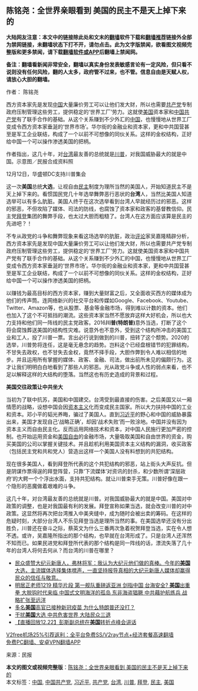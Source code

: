  <h2>陈铭尧：全世界亲眼看到 美国的民主不是天上掉下来的</h2> <p class="notice"><b>大陆网友注意：本文中的链接除此处和文末的<a href="https://github.com/bannedbook/fanqiang" >翻墙</a>软件下载和<a href="https://github.com/killgcd/justmysocks/blob/master/README.md">翻墙推荐</a>链接外全部为禁网链接，未翻墙状态下打不开，请勿点击。此为文字版禁闻，欲看图文视频完整版和更多禁闻，请下载<a href="https://github.com/bannedbook/fanqiang">翻墙软件或APP</a>后翻墙上禁闻网。</p><p>备注：翻墙看新闻非常安全，翻墙以真实身份发表敏感言论有一定风险，但只看不说则没有任何风险，翻的人太多，政府管不过来，也不管。信息自由是天赋人权，请放心大胆的翻墙。</b></p>  <div class="entry"> <p>作者： 陈铭尧</p> <p id="summary">西方资本家先是发现<span class='wp_keywordlink_affiliate'><a href="https://www.bannedbook.org/" title="中国" target="_blank">中国</a></span>大量廉价劳工可以让他们发大财，所以也需要<a href="https://www.bannedbook.org/bnews/tag/%e5%85%b1%e4%ba%a7%e5%85%9a/" class="st_tag internal_tag" rel="tag" title="标签 共产党 下的日志">共产党</a>专制政府压制管理这些劳工，提供稳定的‘世界工厂’劳力。这就使<a href="https://www.bannedbook.org/bnews/tag/%e7%be%8e%e5%9b%bd/" class="st_tag internal_tag" rel="tag" title="标签 美国 下的日志">美国</a>资本家和<a href="https://www.bannedbook.org/bnews/tag/%e4%b8%ad%e5%9b%bd%e5%85%b1%e4%ba%a7%e5%85%9a/" class="st_tag internal_tag" rel="tag" title="标签 中国共产党 下的日志">中国共产党</a>有了联手合作的基础。从这个关系赚到不少外汇的<a href="https://www.bannedbook.org/bnews/tag/%E4%B8%AD%E5%9B%BD/" class="st_tag internal_tag" rel="tag" title="标签 中国 下的日志">中国</a>，也慢慢地从世界工厂变成令西方资本家垂涎的‘世界市场’。华尔街的金融业和资本家，更和中共国营甚至是军工企业联结，构成了一个以前不可想像的同伙关系。这样的金权结构，正好给中国一个可以操作渗透美国的把柄。</p> <p id="conimg">作者指出，这几十年，对<a href="https://www.bannedbook.org/bnews/tag/%e5%8f%b0%e6%b9%be/" class="st_tag internal_tag" rel="tag" title="标签 台湾 下的日志">台湾</a>最友善的总统就是<a href="https://www.bannedbook.org/bnews/tag/%e5%b7%9d%e6%99%ae/" class="st_tag internal_tag" rel="tag" title="标签 川普 下的日志">川普</a>，对我国威胁最大的就是中国。示意图／民报合成资料照</p>  <p>12月12日，华盛顿DC支持川普集会</p> <p>这一次<strong>美国</strong>总统<strong>大选</strong>，让视自由<a href="https://www.bannedbook.org/bnews/tag/%e6%b0%91%e4%b8%bb/" class="st_tag internal_tag" rel="tag" title="标签 民主 下的日志">民主</a>制度为理所当然的美国人，开始知道民主不是天上掉下来的。看惯国民党几十年选举舞弊恶行恶状的<strong>台湾</strong>人，当然比美国人知道选举可以有多么肮脏。美国人终于在这次选举看到台湾人早就经历过的邪恶。这样的邪恶，不但攻陷了媒体、司法的防线，也腐蚀了资本家和政客的基督教信仰。民主党<a href="https://www.bannedbook.org/bnews/tag/%e6%8b%9c%e7%99%bb/" class="st_tag internal_tag" rel="tag" title="标签 拜登 下的日志">拜登</a>集团的舞弊手段，也太过大胆而粗糙了。台湾人在这方面应该算是民主的先进吧？！</p> <p>不专从政党的斗争和舞弊现象来看这场选举的肮脏，政治<span class='wp_keywordlink_affiliate'><a href="https://www.bannedbook.org/bnews/comments/" title="新闻评论" target="_blank">评论</a></span>家吴嘉隆精辟分析，西方资本家先是发现中国大量廉价劳工可以让他们发大财，所以也需要共产党专制政府压制管理这些劳工，提供稳定的‘世界工厂’劳力。这就使美国资本家和中国共产党有了联手合作的基础。从这个关系赚到不少外汇的中国，也慢慢地从世界工厂变成令西方资本家垂涎的‘世界市场’。华尔街的金融业和资本家，更和中共国营甚至是军工企业联结，构成了一个以前不可想像的同伙关系。这样的金权结构，正好给中国一个可以操作渗透美国的把柄。</p>  <p>以赚钱为最高目标的西方资本家，赚到大量财富之后，又全面收买西方的媒体成为他们的传声筒。连网络新兴的社交平台和传媒如Google、Facebook、Youtube、Twitter、Amazon等，也从股票、基金等金融市场，得到难以计数的资本。他们也加入了这个不可抵挡的潮流。这些资本家当然不愿放弃这样大好机会，所以也大力支持和他们同一阵线的民主党政客。2016<strong>川普(特朗普)</strong>意外当选，打断了这个将会腐蚀葬送美国的结构性灾难。说意外也不意外，受到这个结构所冲击的美国工业和工人，投了川普一票。言出必行说到做到的川普，扭转了这个颓势。2020的选举，川普势将连任，这是毫无悬念的趋势。岂料这个已经盘根错节的犯罪结构，不甘失去政权，也不甘失去金权，竟然不择手段，大胆作弊到令人难以相信的地步。并且运用所有掌握的媒体、政客、金融、司法，做出前所未见的偏颇行为。这才让我们明明白白地看到了那些人的邪恶。光从政党斗争或人性的弱点来看，也不足以解释这样的大结构的堕落。当然这也有历史造成的背景和过程。</p> <p><strong>美国交往政策让中共坐大</strong></p> <p>当初为了联中抗苏，美国和中国建交。台湾受到最直接的伤害。之后美国又以一厢情愿的战略，设想中国会因<span class='wp_keywordlink'><a href="https://www.bannedbook.org/forum2/topic920.html" title="资本主义与自由" target="_blank">资本主义</a></span>化而变成民主国家。所以大力扶持中国的工业和资本。邓小平的韬光养晦，骗过了美国人。直到<a href="https://www.bannedbook.org/bnews/tag/%e4%b9%a0%e8%bf%91%e5%b9%b3/" class="st_tag internal_tag" rel="tag" title="标签 习近平 下的日志">习近平</a>的野心和中国的威胁暴露出来，美国才发现自己‘战略正确’，却因‘战术失败’而一败涂地。中国并没有因为资本主义而自由民主化。反而运用网络技术和资本，对中国人民施行更加严密的控制。也开始运用资金和<span class='wp_keywordlink'><a href="https://www.bannedbook.org/forum2/topic894.html" title="美国自由的故事" target="_blank">美国自由</a></span>的金融市场，大量吸取美国和自由世界的资金，购买美国的公司以掌握关键技术。并且趁机利用美国资本主义结构的漏洞，收买政客（包括民主党和共和党人）营造出这样一个美国人没有料想到的共犯结构。</p>  <p>现在很多美国人，看到拜登所代表的这个共犯结构的邪恶，站上街头大声反抗。但是阴谋作票得逞的拜登阵营，只靠‘下流媒体’对资讯的封杀，和少数所谓‘深层政府’的大鳄一个个浮出水面，支持共犯结构。就让川普束手无策。川普好像在跟一个隐形的恶魔做着艰难的斗争。</p> <p>这几十年，对台湾最友善的总统就是川普。对我国威胁最大的就是中国。美国对中政策的调整，也是对我国最有利的发展。拜登宣称如果当选，就会改变川普的对中政策。这显然将再次把台湾推入中美夹缝中，成为随时会被出卖的筹码。在这样的危疑时刻，大部分台湾人不乐见拜登当选是理所当然的事。在美国选举还没有分出胜负，川普还在奋斗之际，蔡英文为什么三番两次急着祝贺拜登当选，实在令人想不透。或许，吴嘉隆所指出的那个结构，也早就在台湾形成了。只是台湾人还浑然不知而已。如果民进党和拜登所代表的那个结构是同一阵线的话，漂流失落了几十年的台湾人将何去何从？而台湾的川普在哪里？</p> <ul class='op-related-articles' title='相关阅读'> <li><a href='https://www.bannedbook.org/bnews/bannedvideo/20201223/1453318.html' target='_blank'>民众盛赞大纪元新唐人，弗林将军：我认为大纪元他们做的真棒。今年的<b>美国</b>大选，主流媒体选择集体噤声，一直坚持报导真相的大纪元新唐人媒体却赢得民众的信任与敬意。</a></li> <li><a href='https://www.bannedbook.org/bnews/cbnews/20201223/1453303.html' target='_blank'>明居正老师1219 精华片段 第一舰队重磅返亚洲 剑指中国 台海安全? <b>美国</b>出重拳 大脱钩时代来临 中国式文明海洋的孤岛 东非海盗猖獗 中共藉护航练兵 战略扩张至远洋</a></li> <li><a href='https://www.bannedbook.org/bnews/health/20201223/1453288.html' target='_blank'>多名<b>美国</b>高官已接种新冠疫苗 为什么特朗普还没打？</a></li> <li><a href='https://www.bannedbook.org/bnews/cbnews/20201223/1453286.html' target='_blank'>干扰<b>美国</b>大选 中共危害世界 大陆民众三退</a></li> <li><a href='https://www.bannedbook.org/bnews/taiwannews/20201223/1453282.html' target='_blank'>【直播回放12.22】彭斯副总统在<b>美国</b>转折点峰会讲话</a></li> </ul> <p class="texttj"> <a href="https://github.com/bannedbook/fanqiang/wiki/V2ray%E6%9C%BA%E5%9C%BA" target="_blank">V2free机场25%引荐返利：全平台免费SS/V2ray节点+经济套餐高速翻墙</a><br/> <a href="https://github.com/bannedbook/fanqiang/wiki/%E7%A6%81%E9%97%BB%E7%BD%91%E5%AE%89%E5%8D%93%E7%BF%BB%E5%A2%99%E6%96%B0%E9%97%BBAPP" target="_blank">免费PC翻墙、安卓VPN翻墙APP</a></p><p> 来源：民报 </p> <a name='sharetosocial'></a>       <div><b>本文的图文或视频完整版</b>：<a href='https://www.bannedbook.org/bnews/comments/20201223/1453314.html'>陈铭尧：全世界亲眼看到 美国的民主不是天上掉下来的</a></div>  </div><!--END ENTRY--> <div class="postfooter"> <div>本文标签：<a href="https://www.bannedbook.org/bnews/tag/%E4%B8%AD%E5%9B%BD/" rel="tag">中国</a>, <a href="https://www.bannedbook.org/bnews/tag/%e4%b8%ad%e5%9b%bd%e5%85%b1%e4%ba%a7%e5%85%9a/" rel="tag">中国共产党</a>, <a href="https://www.bannedbook.org/bnews/tag/%e4%b9%a0%e8%bf%91%e5%b9%b3/" rel="tag">习近平</a>, <a href="https://www.bannedbook.org/bnews/tag/%e5%85%b1%e4%ba%a7%e5%85%9a/" rel="tag">共产党</a>, <a href="https://www.bannedbook.org/bnews/tag/%e5%8f%b0%e6%b9%be/" rel="tag">台湾</a>, <a href="https://www.bannedbook.org/bnews/tag/%e5%b7%9d%e6%99%ae/" rel="tag">川普</a>, <a href="https://www.bannedbook.org/bnews/tag/%e6%8b%9c%e7%99%bb/" rel="tag">拜登</a>, <a href="https://www.bannedbook.org/bnews/tag/%e6%b0%91%e4%b8%bb/" rel="tag">民主</a>, <a href="https://www.bannedbook.org/bnews/tag/%e7%be%8e%e5%9b%bd/" rel="tag">美国</a></div>  </div><!--END POSTFOOTER--> 